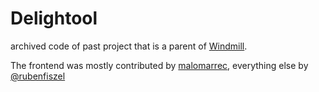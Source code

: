 # Delightool

archived code of past project that is a parent of
[Windmill](https://github.com/windmill-labs/windmill).

The frontend was mostly contributed by
[malomarrec](https://github.com/malomarrec), everything else by
[@rubenfiszel](https://github.com/malomarrec)
